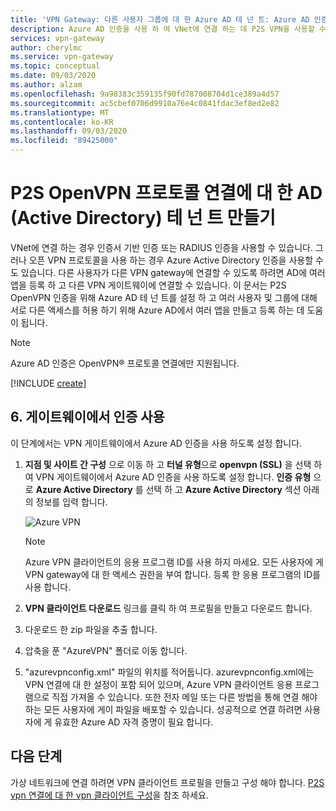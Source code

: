 ```yaml
---
title: 'VPN Gateway: 다른 사용자 그룹에 대 한 Azure AD 테 넌 트: Azure AD 인증'
description: Azure AD 인증을 사용 하 여 VNet에 연결 하는 데 P2S VPN을 사용할 수 있습니다.
services: vpn-gateway
author: cherylmc
ms.service: vpn-gateway
ms.topic: conceptual
ms.date: 09/03/2020
ms.author: alzam
ms.openlocfilehash: 9a98383c359135f90fd787008704d1ce389a4d57
ms.sourcegitcommit: ac5cbef0706d9910a76e4c0841fdac3ef8ed2e82
ms.translationtype: MT
ms.contentlocale: ko-KR
ms.lasthandoff: 09/03/2020
ms.locfileid: "89425000"
---
```

# <a name="create-an-active-directory-ad-tenant-for-p2s-openvpn-protocol-connections"></a>P2S OpenVPN 프로토콜 연결에 대 한 AD (Active Directory) 테 넌 트 만들기

VNet에 연결 하는 경우 인증서 기반 인증 또는 RADIUS 인증을 사용할 수 있습니다. 그러나 오픈 VPN 프로토콜을 사용 하는 경우 Azure Active Directory 인증을 사용할 수도 있습니다. 다른 사용자가 다른 VPN gateway에 연결할 수 있도록 하려면 AD에 여러 앱을 등록 하 고 다른 VPN 게이트웨이에 연결할 수 있습니다. 이 문서는 P2S OpenVPN 인증을 위해 Azure AD 테 넌 트를 설정 하 고 여러 사용자 및 그룹에 대해 서로 다른 액세스를 허용 하기 위해 Azure AD에서 여러 앱을 만들고 등록 하는 데 도움이 됩니다.

> [!NOTE]
> Azure AD 인증은 OpenVPN® 프로토콜 연결에만 지원됩니다.
>

[!INCLUDE [create](../../includes/openvpn-azure-ad-tenant-multi-app.md)]

## <a name="6-enable-authentication-on-the-gateway"></a><a name="enable-authentication"></a>6. 게이트웨이에서 인증 사용

이 단계에서는 VPN 게이트웨이에서 Azure AD 인증을 사용 하도록 설정 합니다.

1. **지점 및 사이트 간 구성** 으로 이동 하 고 **터널 유형**으로 **openvpn (SSL)** 을 선택 하 여 VPN 게이트웨이에서 Azure AD 인증을 사용 하도록 설정 합니다. **인증 유형** 으로 **Azure Active Directory** 를 선택 하 고 **Azure Active Directory** 섹션 아래의 정보를 입력 합니다.

    ![Azure VPN](./media/openvpn-azure-ad-tenant-multi-app/azure-ad-auth-portal.png)

    > [!NOTE]
    > Azure VPN 클라이언트의 응용 프로그램 ID를 사용 하지 마세요. 모든 사용자에 게 VPN gateway에 대 한 액세스 권한을 부여 합니다. 등록 한 응용 프로그램의 ID를 사용 합니다.

2. **VPN 클라이언트 다운로드** 링크를 클릭 하 여 프로필을 만들고 다운로드 합니다.

3. 다운로드 한 zip 파일을 추출 합니다.

4. 압축을 푼 "AzureVPN" 폴더로 이동 합니다.

5. "azurevpnconfig.xml" 파일의 위치를 적어둡니다. azurevpnconfig.xml에는 VPN 연결에 대 한 설정이 포함 되어 있으며, Azure VPN 클라이언트 응용 프로그램으로 직접 가져올 수 있습니다. 또한 전자 메일 또는 다른 방법을 통해 연결 해야 하는 모든 사용자에 게이 파일을 배포할 수 있습니다. 성공적으로 연결 하려면 사용자에 게 유효한 Azure AD 자격 증명이 필요 합니다.

## <a name="next-steps"></a>다음 단계

가상 네트워크에 연결 하려면 VPN 클라이언트 프로필을 만들고 구성 해야 합니다. [P2S vpn 연결에 대 한 vpn 클라이언트 구성](openvpn-azure-ad-client.md)을 참조 하세요.
